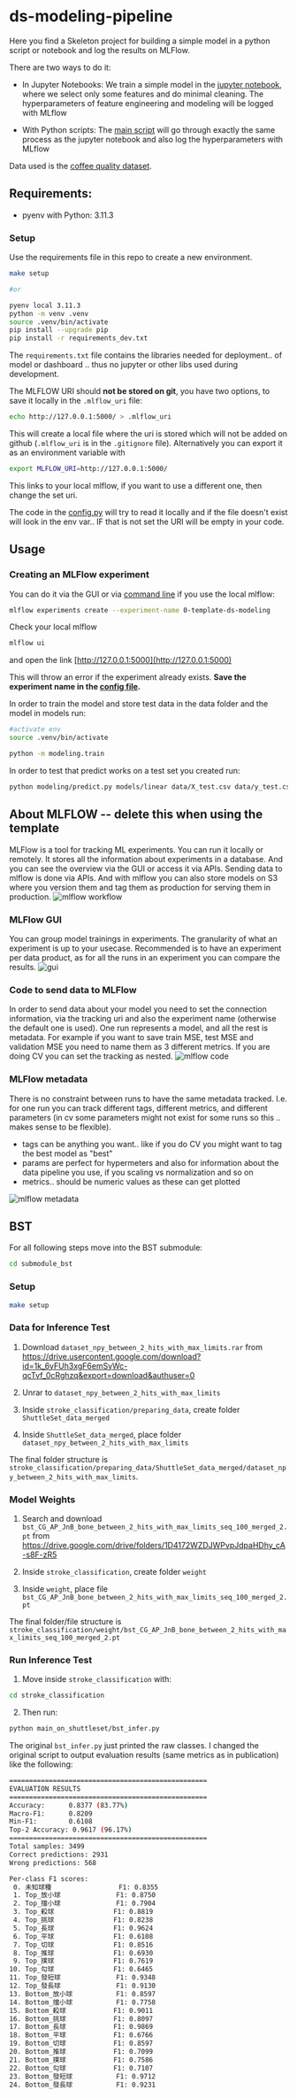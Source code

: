 # ds-modeling-pipeline

Here you find a Skeleton project for building a simple model in a python script or notebook and log the results on MLFlow.

There are two ways to do it: 
* In Jupyter Notebooks:
    We train a simple model in the [jupyter notebook](notebooks/EDA-and-modeling.ipynb), where we select only some features and do minimal cleaning. The hyperparameters of feature engineering and modeling will be logged with MLflow

* With Python scripts:
    The [main script](modeling/train.py) will go through exactly the same process as the jupyter notebook and also log the hyperparameters with MLflow

Data used is the [coffee quality dataset](https://github.com/jldbc/coffee-quality-database).

## Requirements:

- pyenv with Python: 3.11.3

### Setup

Use the requirements file in this repo to create a new environment.

```BASH
make setup

#or

pyenv local 3.11.3
python -m venv .venv
source .venv/bin/activate
pip install --upgrade pip
pip install -r requirements_dev.txt
```

The `requirements.txt` file contains the libraries needed for deployment.. of model or dashboard .. thus no jupyter or other libs used during development.

The MLFLOW URI should **not be stored on git**, you have two options, to save it locally in the `.mlflow_uri` file:

```BASH
echo http://127.0.0.1:5000/ > .mlflow_uri
```

This will create a local file where the uri is stored which will not be added on github (`.mlflow_uri` is in the `.gitignore` file). Alternatively you can export it as an environment variable with

```bash
export MLFLOW_URI=http://127.0.0.1:5000/
```

This links to your local mlflow, if you want to use a different one, then change the set uri.

The code in the [config.py](modeling/config.py) will try to read it locally and if the file doesn't exist will look in the env var.. IF that is not set the URI will be empty in your code.

## Usage

### Creating an MLFlow experiment

You can do it via the GUI or via [command line](https://www.mlflow.org/docs/latest/tracking.html#managing-experiments-and-runs-with-the-tracking-service-api) if you use the local mlflow:

```bash
mlflow experiments create --experiment-name 0-template-ds-modeling
```

Check your local mlflow

```bash
mlflow ui
```

and open the link [http://127.0.0.1:5000](http://127.0.0.1:5000)

This will throw an error if the experiment already exists. **Save the experiment name in the [config file](modeling/config.py).**

In order to train the model and store test data in the data folder and the model in models run:

```bash
#activate env
source .venv/bin/activate

python -m modeling.train
```

In order to test that predict works on a test set you created run:

```bash
python modeling/predict.py models/linear data/X_test.csv data/y_test.csv
```

## About MLFLOW -- delete this when using the template

MLFlow is a tool for tracking ML experiments. You can run it locally or remotely. It stores all the information about experiments in a database.
And you can see the overview via the GUI or access it via APIs. Sending data to mlflow is done via APIs. And with mlflow you can also store models on S3 where you version them and tag them as production for serving them in production.
![mlflow workflow](images/0_general_tracking_mlflow.png)

### MLFlow GUI

You can group model trainings in experiments. The granularity of what an experiment is up to your usecase. Recommended is to have an experiment per data product, as for all the runs in an experiment you can compare the results.
![gui](images/1_gui.png)

### Code to send data to MLFlow

In order to send data about your model you need to set the connection information, via the tracking uri and also the experiment name (otherwise the default one is used). One run represents a model, and all the rest is metadata. For example if you want to save train MSE, test MSE and validation MSE you need to name them as 3 different metrics.
If you are doing CV you can set the tracking as nested.
![mlflow code](images/2_code.png)

### MLFlow metadata

There is no constraint between runs to have the same metadata tracked. I.e. for one run you can track different tags, different metrics, and different parameters (in cv some parameters might not exist for some runs so this .. makes sense to be flexible).

- tags can be anything you want.. like if you do CV you might want to tag the best model as "best"
- params are perfect for hypermeters and also for information about the data pipeline you use, if you scaling vs normalization and so on
- metrics.. should be numeric values as these can get plotted

![mlflow metadata](images/3_metadata.png)


## BST

For all following steps move into the BST submodule: 

```bash 
cd submodule_bst
```

### Setup

```bash
make setup
``` 

### Data for Inference Test

1. Download `dataset_npy_between_2_hits_with_max_limits.rar` from https://drive.usercontent.google.com/download?id=1k_6yFUh3xgF6emSyWc-qcTvf_0cRghzq&export=download&authuser=0

2. Unrar to `dataset_npy_between_2_hits_with_max_limits` 

3. Inside `stroke_classification/preparing_data`, create folder `ShuttleSet_data_merged`

4. Inside `ShuttleSet_data_merged`, place folder `dataset_npy_between_2_hits_with_max_limits` 

The final folder structure is `stroke_classification/preparing_data/ShuttleSet_data_merged/dataset_npy_between_2_hits_with_max_limits`. 

### Model Weights

1. Search and download `bst_CG_AP_JnB_bone_between_2_hits_with_max_limits_seq_100_merged_2.pt` from https://drive.google.com/drive/folders/1D4172WZDJWPvpJdpaHDhy_cA-s8F-zR5

2. Inside `stroke_classification`, create folder `weight`

3. Inside `weight`, place file `bst_CG_AP_JnB_bone_between_2_hits_with_max_limits_seq_100_merged_2.pt`

The final folder/file structure is `stroke_classification/weight/bst_CG_AP_JnB_bone_between_2_hits_with_max_limits_seq_100_merged_2.pt`

### Run Inference Test

1. Move inside `stroke_classification` with: 
```bash
cd stroke_classification
``` 
2. Then run: 
```bash
python main_on_shuttleset/bst_infer.py
``` 

The original `bst_infer.py` just printed the raw classes. I changed the original script to output evaluation results (same metrics as in publication) like the following: 

```bash
==================================================
EVALUATION RESULTS
==================================================
Accuracy:      0.8377 (83.77%)
Macro-F1:      0.8209
Min-F1:        0.6108
Top-2 Accuracy: 0.9617 (96.17%)
==================================================
Total samples: 3499
Correct predictions: 2931
Wrong predictions: 568

Per-class F1 scores:
 0. 未知球種                 F1: 0.8355
 1. Top_放小球              F1: 0.8750
 2. Top_擋小球              F1: 0.7904
 3. Top_殺球               F1: 0.8819
 4. Top_挑球               F1: 0.8238
 5. Top_長球               F1: 0.9624
 6. Top_平球               F1: 0.6108
 7. Top_切球               F1: 0.8516
 8. Top_推球               F1: 0.6930
 9. Top_撲球               F1: 0.7619
10. Top_勾球               F1: 0.6465
11. Top_發短球              F1: 0.9348
12. Top_發長球              F1: 0.9130
13. Bottom_放小球           F1: 0.8597
14. Bottom_擋小球           F1: 0.7758
15. Bottom_殺球            F1: 0.9011
16. Bottom_挑球            F1: 0.8097
17. Bottom_長球            F1: 0.9869
18. Bottom_平球            F1: 0.6766
19. Bottom_切球            F1: 0.8597
20. Bottom_推球            F1: 0.7099
21. Bottom_撲球            F1: 0.7586
22. Bottom_勾球            F1: 0.7107
23. Bottom_發短球           F1: 0.9712
24. Bottom_發長球           F1: 0.9231
``` 